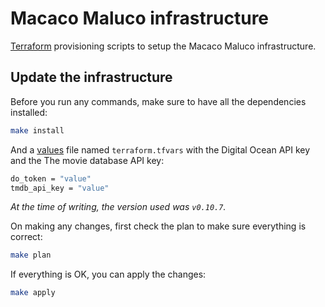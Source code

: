 # Macaco Maluco infrastructure

[Terraform](https://www.terraform.io/) provisioning scripts to setup the Macaco Maluco infrastructure.

## Update the infrastructure

Before you run any commands, make sure to have all the dependencies installed:

```bash
make install
```

And a [values](https://www.terraform.io/docs/configuration/variables.html) file named `terraform.tfvars` with the Digital Ocean API key and the The movie database API key:

```bash
do_token = "value"
tmdb_api_key = "value"
```

*At the time of writing, the version used was `v0.10.7`.*

On making any changes, first check the plan to make sure everything is correct:

```bash
make plan
```

If everything is OK, you can apply the changes:

```bash
make apply
```

